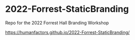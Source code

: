 # 2022-Forrest-StaticBranding
Repo for the 2022 Forrest Hall Branding Workshop

https://humanfactors.github.io/2022-Forrest-StaticBranding/